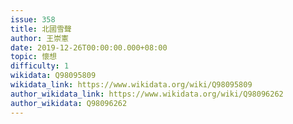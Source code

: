 ```yaml
---
issue: 358
title: 北國雪聲
author: 王崇憲
date: 2019-12-26T00:00:00.000+08:00
topic: 懷想
difficulty: 1
wikidata: Q98095809
wikidata_link: https://www.wikidata.org/wiki/Q98095809
author_wikidata_link: https://www.wikidata.org/wiki/Q98096262
author_wikidata: Q98096262
---
```

